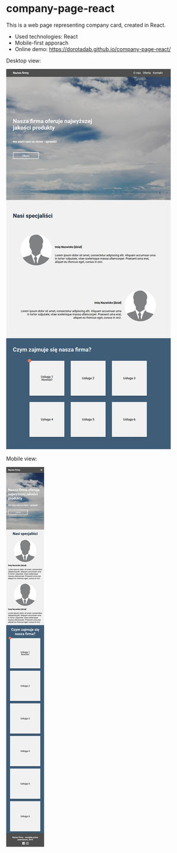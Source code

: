 # company-page-react

This is a web page representing company card, created in React.

* Used technologies: React
* Mobile-first apporach
* Online demo: https://dorotadab.github.io/company-page-react/

Desktop view:

![image](./public/readme-graphics/company-page-desktop.png)

Mobile view:

![image](./public/readme-graphics/company-page-mobile.png)
